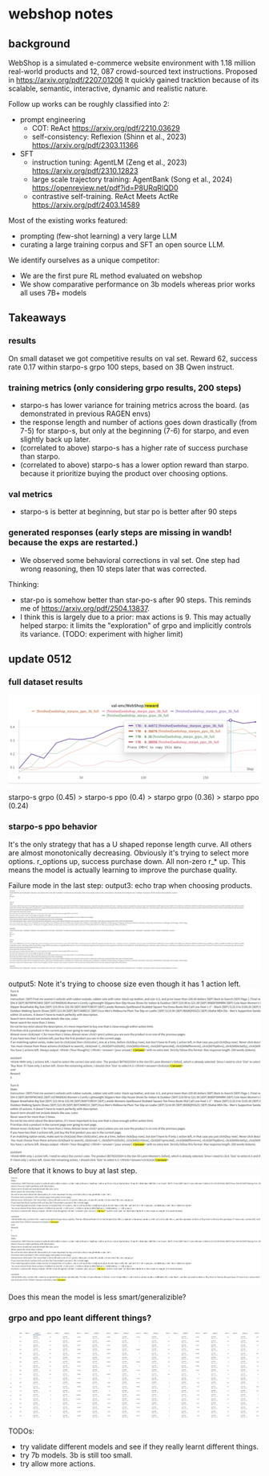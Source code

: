# webshop notes

## background
WebShop is a simulated e-commerce website environment with 1.18 million real-world products and 12, 087 crowd-sourced text instructions. Proposed in https://arxiv.org/pdf/2207.01206 It quickly gained tracktion because of its scalable, semantic, interactive, dynamic and realistic nature.

Follow up works can be roughly classified into 2:
- prompt engineering
  - COT: ReAct https://arxiv.org/pdf/2210.03629
  - self-consistency: Reflexion (Shinn et al., 2023) https://arxiv.org/pdf/2303.11366
- SFT
  - instruction tuning: AgentLM (Zeng et al., 2023) https://arxiv.org/pdf/2310.12823
  - large scale trajectory training: AgentBank (Song et al., 2024) https://openreview.net/pdf?id=P8URqRlQD0
  - contrastive self-training. ReAct Meets ActRe https://arxiv.org/pdf/2403.14589

Most of the existing works featured:
- prompting (few-shot learning) a very large LLM
- curating a large training corpus and SFT an open source LLM.

We identify ourselves as a unique competitor:
- We are the first pure RL method evaluated on webshop
- We show comparative performance on 3b models whereas prior works all uses 7B+ models

## Takeaways
### results
On small dataset we got competitive results on val set. Reward 62, success rate 0.17 within starpo-s grpo 100 steps, based on 3B Qwen instruct. 

### training metrics (only considering grpo results, 200 steps)
- starpo-s has lower variance for training metrics across the board. (as demonstrated in previous RAGEN envs)
- the response length and number of actions goes down drastically (from 7-5) for starpo-s, but only at the beginning (7-6) for starpo, and even slightly back up later.
- (correlated to above) starpo-s has a higher rate of success purchase than starpo.
- (correlated to above) starpo-s has a lower option reward than starpo. because it prioritize buying the product over choosing options.

### val metrics
- starpo-s is better at beginning, but star po is better after 90 steps

### generated responses (early steps are missing in wandb! because the exps are restarted.)
- We observed some behavioral corrections in val set. One step had wrong reasoning, then 10 steps later that was corrected.

Thinking:
- star-po is somehow better than star-po-s after 90 steps. This reminds me of https://arxiv.org/pdf/2504.13837. 
- I think this is largely due to a prior: max actions is 9. This may actually helped starpo: it limits the "exploration" of grpo and implicitly controls its variance. (TODO: experiment with higher limit)


## update 0512
### full dataset results
![alt text](image.png)

starpo-s grpo (0.45) > starpo-s ppo (0.4) > starpo grpo (0.36) > starpo ppo (0.24)

### starpo-s ppo behavior
It's the only strategy that has a U shaped reponse length curve. All others are almost monotonically decreasing.
Obviously it's trying to select more options.
r_options up, success purchase down. All non-zero r_* up. This means the model is actually learning to improve the purchase quality.

Failure mode in the last step:
output3:
echo trap when choosing products.
![alt text](image-1.png)

output5:
Note it's trying to choose size even though it has 1 action left.
![alt text](image-2.png)
Before that it knows to buy at last step.
![alt text](image-3.png)

Does this mean the model is less smart/generalizible?

### grpo and ppo leant different things?

![alt text](image-4.png)


TODOs:
- try validate different models and see if they really learnt different things.
- try 7b models. 3b is still too small.
- try allow more actions.